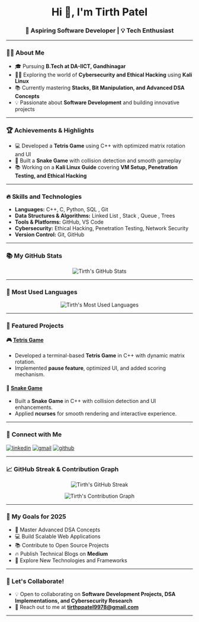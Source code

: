 <!-- Profile Header -->
<h1 align="center">Hi 👋, I'm Tirth Patel</h1>
<h3 align="center">🚀 Aspiring Software Developer | 💡 Tech Enthusiast </h3>

---

### 👨‍💻 **About Me**

- 🎓 Pursuing **B.Tech at DA-IICT, Gandhinagar**  
- 🕵️‍♂️ Exploring the world of **Cybersecurity and Ethical Hacking** using **Kali Linux**  
- 📚 Currently mastering **Stacks, Bit Manipulation, and Advanced DSA Concepts**  
- 💡 Passionate about **Software Development** and building innovative projects  

---

### 🏆 **Achievements & Highlights**

- 💻 Developed a **Tetris Game** using C++ with optimized matrix rotation and UI  
- 🧩 Built a **Snake Game** with collision detection and smooth gameplay  
- 📚 Working on a **Kali Linux Guide** covering **VM Setup, Penetration Testing, and Ethical Hacking**   

---

### 🔥 **Skills and Technologies**

- **Languages:** C++, C, Python, SQL , Git 
- **Data Structures & Algorithms:** Linked List , Stack , Queue , Trees 
- **Tools & Platforms:** GitHub, VS Code 
- **Cybersecurity:** Ethical Hacking, Penetration Testing, Network Security  
- **Version Control:** Git, GitHub 

---

### 📚 **My GitHub Stats**

<p align="center">
  <img src="https://github-readme-stats.vercel.app/api?username=Tirth9978&show_icons=true&theme=dark&count_private=true" alt="Tirth's GitHub Stats" />
</p>



---

### 🎨 **Most Used Languages**

<p align="center">
  <img src="https://github-readme-stats.vercel.app/api/top-langs/?username=Tirth9978&layout=compact&theme=dark" alt="Tirth's Most Used Languages" />
</p>

---

### 🌟 **Featured Projects**

#### 🎮 [Tetris Game](https://github.com/Tirth9978/Tetris_Game)
- Developed a terminal-based **Tetris Game** in C++ with dynamic matrix rotation.
- Implemented **pause feature**, optimized UI, and added scoring mechanism.

#### 🐍 [Snake Game](https://github.com/Tirth9978/Snake_Game)
- Built a **Snake Game** in C++ with collision detection and UI enhancements.
- Applied **ncurses** for smooth rendering and interactive experience.


---

### 📢 **Connect with Me**

<p align="left">
<a href="https://www.linkedin.com/in/tirth-patel-34635832a/" target="_blank"><img align="center" src="https://img.icons8.com/color/48/000000/linkedin.png" alt="linkedin" /></a>
<a href="mailto:tirthpatel9978@gmail.com" target="_blank"><img align="center" src="https://img.icons8.com/fluency/48/000000/gmail.png" alt="gmail" /></a>
<a href="https://www.github.com/Tirth9978" target="_blank"><img align="center" src="https://img.icons8.com/material-outlined/48/000000/github.png" alt="github" /></a>
</p>

---

### 📈 **GitHub Streak & Contribution Graph**

<p align="center">
  <img src="https://github-readme-streak-stats.herokuapp.com/?user=Tirth9978&theme=dark" alt="Tirth's GitHub Streak" />
</p>

<p align="center">
  <img src="https://activity-graph.herokuapp.com/graph?username=Tirth9978&theme=react-dark" alt="Tirth's Contribution Graph" />
</p>

---

### 🚀 **My Goals for 2025**

- 🥇 Master Advanced DSA Concepts  
- 💻 Build Scalable Web Applications  
- 📚 Contribute to Open Source Projects  
- 🔥 Publish Technical Blogs on **Medium**  
- 🎯 Explore New Technologies and Frameworks  

---

### 💬 **Let's Collaborate!**

- 💡 Open to collaborating on **Software Development Projects, DSA Implementations, and Cybersecurity Research**
- 📧 Reach out to me at **[tirthppatel9978@gmail.com](mailto:tirthppatel9978@gmail.com)**

---

